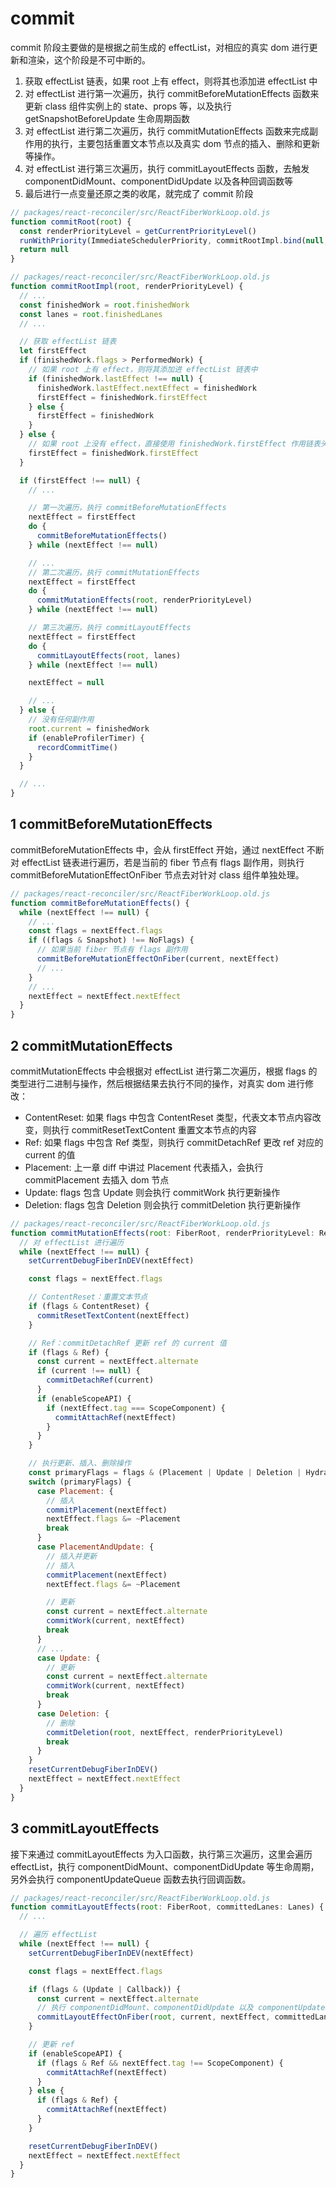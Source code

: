 # commit

commit 阶段主要做的是根据之前生成的 effectList，对相应的真实 dom 进行更新和渲染，这个阶段是不可中断的。

1. 获取 effectList 链表，如果 root 上有 effect，则将其也添加进 effectList 中
2. 对 effectList 进行第一次遍历，执行 commitBeforeMutationEffects 函数来更新 class 组件实例上的 state、props 等，以及执行 getSnapshotBeforeUpdate 生命周期函数
3. 对 effectList 进行第二次遍历，执行 commitMutationEffects 函数来完成副作用的执行，主要包括重置文本节点以及真实 dom 节点的插入、删除和更新等操作。
4. 对 effectList 进行第三次遍历，执行 commitLayoutEffects 函数，去触发 componentDidMount、componentDidUpdate 以及各种回调函数等
5. 最后进行一点变量还原之类的收尾，就完成了 commit 阶段

```js
// packages/react-reconciler/src/ReactFiberWorkLoop.old.js
function commitRoot(root) {
  const renderPriorityLevel = getCurrentPriorityLevel()
  runWithPriority(ImmediateSchedulerPriority, commitRootImpl.bind(null, root, renderPriorityLevel))
  return null
}

// packages/react-reconciler/src/ReactFiberWorkLoop.old.js
function commitRootImpl(root, renderPriorityLevel) {
  // ...
  const finishedWork = root.finishedWork
  const lanes = root.finishedLanes
  // ...

  // 获取 effectList 链表
  let firstEffect
  if (finishedWork.flags > PerformedWork) {
    // 如果 root 上有 effect，则将其添加进 effectList 链表中
    if (finishedWork.lastEffect !== null) {
      finishedWork.lastEffect.nextEffect = finishedWork
      firstEffect = finishedWork.firstEffect
    } else {
      firstEffect = finishedWork
    }
  } else {
    // 如果 root 上没有 effect，直接使用 finishedWork.firstEffect 作用链表头节点
    firstEffect = finishedWork.firstEffect
  }

  if (firstEffect !== null) {
    // ...

    // 第一次遍历，执行 commitBeforeMutationEffects
    nextEffect = firstEffect
    do {
      commitBeforeMutationEffects()
    } while (nextEffect !== null)

    // ...
    // 第二次遍历，执行 commitMutationEffects
    nextEffect = firstEffect
    do {
      commitMutationEffects(root, renderPriorityLevel)
    } while (nextEffect !== null)

    // 第三次遍历，执行 commitLayoutEffects
    nextEffect = firstEffect
    do {
      commitLayoutEffects(root, lanes)
    } while (nextEffect !== null)

    nextEffect = null

    // ...
  } else {
    // 没有任何副作用
    root.current = finishedWork
    if (enableProfilerTimer) {
      recordCommitTime()
    }
  }

  // ...
}
```

## 1 commitBeforeMutationEffects

commitBeforeMutationEffects 中，会从 firstEffect 开始，通过 nextEffect 不断对 effectList 链表进行遍历，若是当前的 fiber 节点有 flags 副作用，则执行 commitBeforeMutationEffectOnFiber 节点去对针对 class 组件单独处理。

```js
// packages/react-reconciler/src/ReactFiberWorkLoop.old.js
function commitBeforeMutationEffects() {
  while (nextEffect !== null) {
    // ...
    const flags = nextEffect.flags
    if ((flags & Snapshot) !== NoFlags) {
      // 如果当前 fiber 节点有 flags 副作用
      commitBeforeMutationEffectOnFiber(current, nextEffect)
      // ...
    }
    // ...
    nextEffect = nextEffect.nextEffect
  }
}
```

## 2 commitMutationEffects

commitMutationEffects 中会根据对 effectList 进行第二次遍历，根据 flags 的类型进行二进制与操作，然后根据结果去执行不同的操作，对真实 dom 进行修改：

- ContentReset: 如果 flags 中包含 ContentReset 类型，代表文本节点内容改变，则执行 commitResetTextContent 重置文本节点的内容
- Ref: 如果 flags 中包含 Ref 类型，则执行 commitDetachRef 更改 ref 对应的 current 的值
- Placement: 上一章 diff 中讲过 Placement 代表插入，会执行 commitPlacement 去插入 dom 节点
- Update: flags 包含 Update 则会执行 commitWork 执行更新操作
- Deletion: flags 包含 Deletion 则会执行 commitDeletion 执行更新操作

```js
// packages/react-reconciler/src/ReactFiberWorkLoop.old.js
function commitMutationEffects(root: FiberRoot, renderPriorityLevel: ReactPriorityLevel) {
  // 对 effectList 进行遍历
  while (nextEffect !== null) {
    setCurrentDebugFiberInDEV(nextEffect)

    const flags = nextEffect.flags

    // ContentReset：重置文本节点
    if (flags & ContentReset) {
      commitResetTextContent(nextEffect)
    }

    // Ref：commitDetachRef 更新 ref 的 current 值
    if (flags & Ref) {
      const current = nextEffect.alternate
      if (current !== null) {
        commitDetachRef(current)
      }
      if (enableScopeAPI) {
        if (nextEffect.tag === ScopeComponent) {
          commitAttachRef(nextEffect)
        }
      }
    }

    // 执行更新、插入、删除操作
    const primaryFlags = flags & (Placement | Update | Deletion | Hydrating)
    switch (primaryFlags) {
      case Placement: {
        // 插入
        commitPlacement(nextEffect)
        nextEffect.flags &= ~Placement
        break
      }
      case PlacementAndUpdate: {
        // 插入并更新
        // 插入
        commitPlacement(nextEffect)
        nextEffect.flags &= ~Placement

        // 更新
        const current = nextEffect.alternate
        commitWork(current, nextEffect)
        break
      }
      // ...
      case Update: {
        // 更新
        const current = nextEffect.alternate
        commitWork(current, nextEffect)
        break
      }
      case Deletion: {
        // 删除
        commitDeletion(root, nextEffect, renderPriorityLevel)
        break
      }
    }
    resetCurrentDebugFiberInDEV()
    nextEffect = nextEffect.nextEffect
  }
}
```

## 3 commitLayoutEffects

接下来通过 commitLayoutEffects 为入口函数，执行第三次遍历，这里会遍历 effectList，执行 componentDidMount、componentDidUpdate 等生命周期，另外会执行 componentUpdateQueue 函数去执行回调函数。

```js
// packages/react-reconciler/src/ReactFiberWorkLoop.old.js
function commitLayoutEffects(root: FiberRoot, committedLanes: Lanes) {
  // ...

  // 遍历 effectList
  while (nextEffect !== null) {
    setCurrentDebugFiberInDEV(nextEffect)

    const flags = nextEffect.flags

    if (flags & (Update | Callback)) {
      const current = nextEffect.alternate
      // 执行 componentDidMount、componentDidUpdate 以及 componentUpdateQueue
      commitLayoutEffectOnFiber(root, current, nextEffect, committedLanes)
    }

    // 更新 ref
    if (enableScopeAPI) {
      if (flags & Ref && nextEffect.tag !== ScopeComponent) {
        commitAttachRef(nextEffect)
      }
    } else {
      if (flags & Ref) {
        commitAttachRef(nextEffect)
      }
    }

    resetCurrentDebugFiberInDEV()
    nextEffect = nextEffect.nextEffect
  }
}
```
